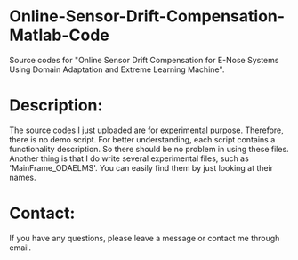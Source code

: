 # Online-Sensor-Drift-Compensation-Matlab-Code
Source codes for "Online Sensor Drift Compensation for E-Nose Systems Using Domain Adaptation and Extreme Learning Machine".

# Description: 

The source codes I just uploaded are for experimental purpose. Therefore, there is no demo script. For better understanding, each script contains a functionality description. So there should be no problem in using these files. Another thing is that I do write several experimental files, such as 'MainFrame_ODAELMS'. You can easily find them by just looking at their names.

# Contact: 
If you have any questions, please leave a message or contact me through email.
